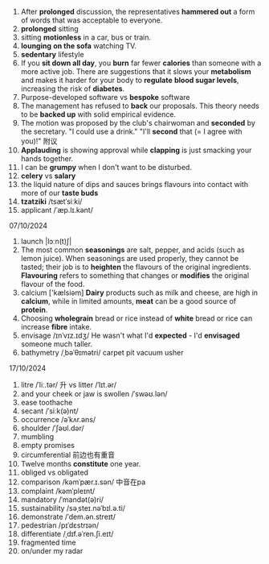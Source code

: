 1. After **prolonged** discussion, the representatives **hammered out** a form of words that was acceptable to everyone.
2. **prolonged** sitting
3. sitting **motionless** in a car, bus or train. 
4. **lounging** **on the sofa** watching TV. 
5. **sedentary** lifestyle
6.  If you **sit down all day**, you **burn** far fewer **calories** than someone with a more active job. There are suggestions that it slows your **metabolism** and makes it harder for your body to **regulate** **blood sugar levels**, increasing the risk of **diabetes**.
7. Purpose-developed software vs **bespoke** software
8. The management has refused to **back** our proposals. This theory needs to be **backed up** with solid empirical evidence. 
9. The motion was proposed by the club's chairwoman and **seconded** by the secretary.
"I could use a drink." "I'll **second** that (= I agree with you)!" 附议
10. **Applauding** is showing approval while **clapping** is just smacking your hands together.
11. I can be **grumpy** when I don't want to be disturbed.
12. **celery** vs **salary**
13. the liquid nature of dips and sauces brings flavours into contact with more of our **taste buds**
14. **tzatziki** /tsætˈsiːki/
15. applicant  /ˈæp.lɪ.kənt/


07/10/2024
1. launch |lɔːn(t)ʃ|
2. The most common **seasonings** are salt, pepper, and acids (such as lemon juice). When seasonings are used properly, they cannot be tasted; their job is to **heighten** the flavours of the original ingredients. **Flavouring** refers to something that changes or **modifies** the original flavour of the food.
3. calcium  ['kælsiəm] **Dairy** products such as milk and cheese, are high in **calcium**, while in limited amounts, **meat** can be a good source of **protein**.
4. Choosing **wholegrain** bread or rice instead of **white** bread or rice can increase **fibre** intake.
5. envisage /ɪnˈvɪz.ɪdʒ/ He wasn't what I'd **expected** - I'd **envisaged** someone much taller.
6. bathymetry /ˌbəˈθɪmətri/
carpet pit
vacuum 
usher

17/10/2024
1. litre /ˈliː.tər/ 升 vs litter /ˈlɪt.ər/
2. and your cheek or jaw is swollen /ˈswəʊ.lən/
3. ease toothache
4. secant /ˈsiːk(ə)nt/
5. occurrence  /əˈkʌr.əns/
6. shoulder  /ˈʃəʊl.dər/
7. mumbling
8. empty promises
9. circumferential 前边也有重音
10. Twelve months **constitute** one year.
11. obliged vs obligated
12. comparison /kəmˈpær.ɪ.sən/ 中音在pa
13. complaint  /kəmˈpleɪnt/
14. mandatory /ˈmandət(ə)ri/
15. sustainability  /səˌsteɪ.nəˈbɪl.ə.ti/
16. demonstrate  /ˈdem.ən.streɪt/
17. pedestrian /pɪˈdɛstrɪən/
18. differentiate  /ˌdɪf.əˈren.ʃi.eɪt/
19. fragmented time
20. on/under my radar



